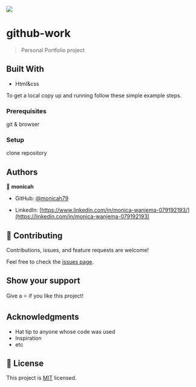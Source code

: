 ![](https://img.shields.io/badge/Microverse-blueviolet)

# github-work

>Personal Portfolio project

## Built With

- Html&css







To get a local copy up and running follow these simple example steps.

### Prerequisites
git & browser

### Setup
clone repository

## Authors

👤 **monicah**

- GitHub: [@monicah79](https://github.com/monicah79)

- LinkedIn: [https://www.linkedin.com/in/monica-wanjema-079192193/](https://linkedin.com/in/monica-wanjema-079192193)



## 🤝 Contributing

Contributions, issues, and feature requests are welcome!

Feel free to check the [issues page](../../issues/).

## Show your support

Give a ⭐️ if you like this project!

## Acknowledgments

- Hat tip to anyone whose code was used
- Inspiration
- etc

## 📝 License

This project is [MIT](./LICENSE) licensed.


